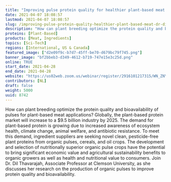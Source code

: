 ```yaml
---
title: "Improving pulse protein quality for healthier plant-based meat with Dr. Dil Thavarajah"
date: 2021-04-07 18:08:57
lastmod: 2021-04-07 18:08:57
slug: /improving-pulse-protein-quality-healthier-plant-based-meat-dr-dil-thavarajah
description: "How can plant breeding optimize the protein quality and bioavailability of pulses for plant-based meat applications? Globally, the plant-based protein market will increase to a $9.5 billion industry by 2025. The demand for plant-based protein is growing due to increased awareness of ecosystem health, climate change, animal welfare, and antibiotic resistance. To meet this demand, ingredient suppliers are seeking novel clean, pesticide-free plant proteins from organic pulses, cereals, and oil crops."
proteins: [Plant-Based]
products: [Meat, Ingredients]
topics: [Sci-Tech]
regions: [International, US & Canada]
featured_image: ["d2e09f9c-b7d7-45ff-be70-d679bc79f745.png"]
banner_image: "bf2bbeb3-d349-4612-b719-747e15e3c25d.png"
online: TRUE
start_date: 2021-04-28
end_date: 2021-04-28
website: "https://us02web.zoom.us/webinar/register/2916101217315/WN_ZNYmeOsgRvqTOIscw9829Q"
contributors: [NL]
draft: false
weight: 5000
uuid: 8742
---
```

<p>How can plant breeding optimize the protein quality and bioavailability of pulses for plant-based meat applications? Globally, the plant-based protein market will increase to a $9.5 billion industry by 2025. The demand for plant-based protein is growing due to increased awareness of ecosystem health, climate change, animal welfare, and antibiotic resistance. To meet this demand, ingredient suppliers are seeking novel clean, pesticide-free plant proteins from organic pulses, cereals, and oil crops. The development and selection of nutritionally superior organic pulse crops have the potential to bring significant economic value and agricultural sustainability benefits to organic growers as well as health and nutritional value to consumers. Join Dr. Dil Thavarajah, Associate Professor at Clemson University, as she discusses her research on the production of organic pulses to improve protein quality and bioavailability.<br />
 </p>
